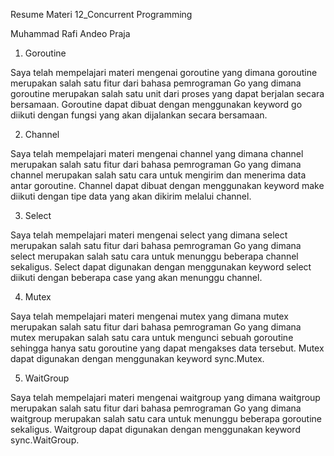 Resume Materi 12_Concurrent Programming

Muhammad Rafi Andeo Praja

1. Goroutine

Saya telah mempelajari materi mengenai goroutine yang dimana goroutine merupakan salah satu fitur dari bahasa pemrograman Go yang dimana goroutine merupakan salah satu unit dari proses yang dapat berjalan secara bersamaan. Goroutine dapat dibuat dengan menggunakan keyword go diikuti dengan fungsi yang akan dijalankan secara bersamaan.

2. Channel

Saya telah mempelajari materi mengenai channel yang dimana channel merupakan salah satu fitur dari bahasa pemrograman Go yang dimana channel merupakan salah satu cara untuk mengirim dan menerima data antar goroutine. Channel dapat dibuat dengan menggunakan keyword make diikuti dengan tipe data yang akan dikirim melalui channel.

3. Select

Saya telah mempelajari materi mengenai select yang dimana select merupakan salah satu fitur dari bahasa pemrograman Go yang dimana select merupakan salah satu cara untuk menunggu beberapa channel sekaligus. Select dapat digunakan dengan menggunakan keyword select diikuti dengan beberapa case yang akan menunggu channel.

4. Mutex

Saya telah mempelajari materi mengenai mutex yang dimana mutex merupakan salah satu fitur dari bahasa pemrograman Go yang dimana mutex merupakan salah satu cara untuk mengunci sebuah goroutine sehingga hanya satu goroutine yang dapat mengakses data tersebut. Mutex dapat digunakan dengan menggunakan keyword sync.Mutex.

5. WaitGroup

Saya telah mempelajari materi mengenai waitgroup yang dimana waitgroup merupakan salah satu fitur dari bahasa pemrograman Go yang dimana waitgroup merupakan salah satu cara untuk menunggu beberapa goroutine sekaligus. Waitgroup dapat digunakan dengan menggunakan keyword sync.WaitGroup.
